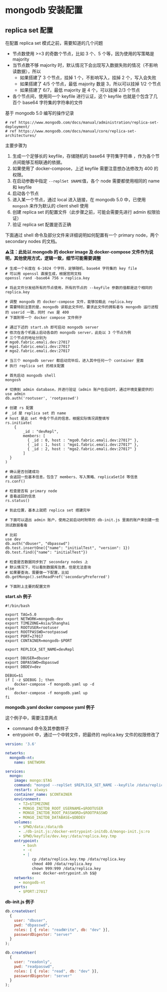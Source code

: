 # mongodb 安装配置

## replica set 配置

在配置 replica set 模式之前，需要知道的几个问题

- 节点数使用 >=3 的奇数个节点，比如 3 个、5 个等，因为使用的写策略是 majority
- 当节点数不够 majority 时，默认情况下会出现写入数据失败的情况（不影响读数据），所以
  - 如果搭建了 3 个节点，挂掉 1 个，不影响写入，挂掉 2 个，写入会失败
  - 如果搭建了 4/5 个节点，最低 majority 数是 3，所以可以挂掉 1/2 个节点
  - 如果搭建了 6/7，最低 majority 是 4 个，可以挂掉 2/3 个节点
- 各个节点间，使用同一个 keyfile 进行认证，这个 keyfile 也就是个包含了几百个 base64 字符集的字符串的文件



基于 mongodb 5.0 编写的操作记录

```shell
# ref https://www.mongodb.com/docs/manual/administration/replica-set-deployment/
# ref https://www.mongodb.com/docs/manual/core/replica-set-architectures/
```

主要步骤为

1. 生成一个足够长的  keyfile，存储随机的 base64 字符集字符串 ，作为各个节点间能够互相联通的依据。
2. 如果使用了 docker-compose，上述 keyfile 需要注意想办法修改为 400 的权限。
3. 在启动参数中指定 `--replSet $NAME`值，各个 node 需要都使用相同的 name 和 keyfile
4. 启动各个节点
5. 进入某一个节点，通过 local 进入链接，在 mongodb 5.0 中，已使用 `mongosh` 来作为默认的 client shell 使用
6. 创建 replica set 的配置文件（此步骤之前，可能会需要先进行 admin 权限验证）
7. 验证 replica set 配置是否正确

下面通过 shell 命令及部分文件来详细说明如何配置有一个 primary node，两个 secondary nodes 的文档。

**⚠️注：此处以 mongodb 的 docker image 及 docker-compose 文件作为说明，其他使用方式，逻辑一致，细节可能需要调整**

```shell
# 生成一个长度在 6-1024 个字符，足够随机，base64 字符集的 key file
# 可以用 openssl 直接生成，根据官网文档
openssl rand -base64 756 > replica.key

# 将此文件分发给所有的节点使用，所有的节点的 --keyFile 参数的值都是这个相同的 replica.key

# 调整 mongodb 的 docker-compose 文件，能够加载此 replica.key
# 需要特别注意的是，mongodb 读取此文件时，要求此文件的拥有者与 mongodb 运行进程的 userid 一致，同时 rwx 是 400
# 下面附带一个 docker compose 文件例子

# 通过下述的 start.sh 即可启动 mongodb server
# 依次在各个机器上启动各自的 mongodb server，此处以 3 个节点为例
# 三个节点的地址分别为
# mgo0.fabric.emali.dev:27017
# mgo1.fabric.emali.dev:27017
# mgo2.fabric.emali.dev:27017

# 当三个 mongodb server 都启动完毕后，进入其中任何一个 container 里面
# 执行 replica set 的相关配置

# 首先启动 mongodb shell
mongosh

# 切换到 admin database，并进行验证（admin 账户在启动时，通过环境变量提供的）
use admin
db.auth('rootuser', 'rootpasswd')

# 创建 rs 配置
# _id 是 replica set 的 name
# host 是此 set 中各个节点的信息，根据实际情况调整填写
rs.initiate(
    {
        _id : "devRepl",
        members: [
          { _id : 0, host : "mgo0.fabric.emali.dev:27017" },
          { _id : 1, host : "mgo1.fabric.emali.dev:27017" },
          { _id : 2, host : "mgo2.fabric.emali.dev:27017" }
        ]
  }
)

# 确认是否创建成功
# 会返回一些基本信息，包含了 members、写入策略、replicaSetId 等信息
rs.conf()

# 检查是否有 primary node
# 查看返回的信息
rs.status()

# 到此位置，基本上就把 replica set 搭建完毕

# 下面可以退出 admin 账户，使用之前启动时附带的 db-init.js 里面的账户来创建一些测试数据看看

# 比如
use dev
db.auth("dbuser", "dbpasswd")
db.test.insertOne({"name": "initialTest", "version": 1})
db.test.find({"name": "initialTest"})

# 检查是否数据同步到了 secondary nodes 上
# 默认情况下，可以看到数据库及表，但是无法查询
# 如果要查询，需要做一下配置，比如
db.getMongo().setReadPref('secondaryPreferred')

# 下面附上主要的配置文件
```



**start.sh 例子**

```shell
#!/bin/bash

export TAG=5.0
export NETWORK=mongodb-dev
export TIMEZONE=Asia/Shanghai
export ROOTUSER=rootuser
export ROOTPASSWD=rootpasswd
export PORT=27017
export CONTAINER=mongodb-$PORT

export REPLICA_SET_NAME=devRepl

export DBUSER=dbuser
export DBPASSWD=dbpasswd
export DBDEV=dev

DEBUG=$1
if [ -z $DEBUG ]; then
    docker-compose -f mongodb.yaml up -d
else
    docker-compose -f mongodb.yaml up
fi
```



**mongodb.yaml docker compose yaml 例子**

这个例子中，需要注意两点

- command 命令及其参数样子
- entrypoint 中，通过一个中转文件，把最终的 replica.key 文件的权限修改了

```yaml
version: '3.6'

networks:
  mongodb-nt:
    name: $NETWORK

services:
  mongo:
    image: mongo:$TAG
    command: "mongod --replSet $REPLICA_SET_NAME --keyFile /data/replica.key"
    restart: always
    container_name: $CONTAINER
    environment:
      - TZ=$TIMEZONE
      - MONGO_INITDB_ROOT_USERNAME=$ROOTUSER
      - MONGO_INITDB_ROOT_PASSWORD=$ROOTPASSWD
      - MONGO_INITDB_DATABASE=$DBDEV
    volumes:
      - $PWD/data:/data/db
      - ./db-init.js:/docker-entrypoint-initdb.d/mongo-init.js:ro
      - $PWD/keyfile/dev.key:/data/replica.key.tmp
    entrypoint:
        - bash
        - -c
        - |
            cp /data/replica.key.tmp /data/replica.key
            chmod 400 /data/replica.key
            chown 999:999 /data/replica.key
            exec docker-entrypoint.sh $$@
    networks:
      - mongodb-nt
    ports:
      - $PORT:27017
```

**db-init.js 例子**

```js
db.createUser(
  {
    user: "dbuser",
    pwd: "dbpasswd",
    roles: [ { role: "readWrite", db: "dev" }],
    passwordDigestor: "server"
  }
);

db.createUser(
  {
    user: "readonly",
    pwd: "readpasswd",
    roles: [ { role: "read", db: "dev" }],
    passwordDigestor: "server"
  }
);
```

